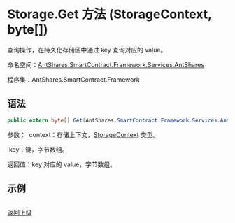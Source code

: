 # Storage.Get 方法 (StorageContext, byte[])

查询操作，在持久化存储区中通过 key 查询对应的 value。

命名空间：[AntShares.SmartContract.Framework.Services.AntShares](../../AntShares.md)

程序集：AntShares.SmartContract.Framework

## 语法

```c#
public extern byte[] Get(AntShares.SmartContract.Framework.Services.AntShares.StorageContext context, byte[] key)
```

参数：
​	context：存储上下文，[StorageContext](../StorageContex.md) 类型。

​	key：键，字节数组。

返回值：key 对应的 value，字节数组。

## 示例

```

```



[返回上级](../Storage.md)
